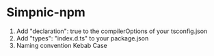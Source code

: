 # Simpnic-npm

1. Add "declaration": true to the compilerOptions of your tsconfig.json
2. Add "types": "index.d.ts" to your package.json
3. Naming convention Kebab Case
